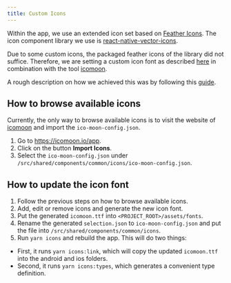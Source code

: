 ```yaml
---
title: Custom Icons
---
```

Within the app, we use an extended icon set based on [Feather Icons](https://feathericons.com/).
The icon component library we use is [react-native-vector-icons](https://github.com/oblador/react-native-vector-icons).

Due to some custom icons, the packaged feather icons of the library did not suffice.
Therefore, we are setting a custom icon font as described [here](https://github.com/oblador/react-native-vector-icons#custom-fonts) in combination with the tool [icomoon](https://icomoon.io/app/).

A rough description on how we achieved this was by following this [guide](https://www.reactnative.guide/12-svg-icons-using-react-native-vector-icons/12.1-creating-custom-iconset.html).

## How to browse available icons

Currently, the only way to browse available icons is to visit the website of [icomoon](https://icomoon.io/app/) and import the `ico-moon-config.json`.

1. Go to https://icomoon.io/app.
2. Click on the button **Import Icons**.
3. Select the `ico-moon-config.json` under `/src/shared/components/common/icons/ico-moon-config.json`.

## How to update the icon font

1. Follow the previous steps on how to browse available icons.
2. Add, edit or remove icons and generate the new icon font.
3. Put the generated `icomoon.ttf` into `<PROJECT_ROOT>/assets/fonts`.
4. Rename the generated `selection.json` to `ico-moon-config.json` and put the file into `/src/shared/components/common/icons`.
5. Run `yarn icons` and rebuild the app. This will do two things:

- First, it runs `yarn icons:link`, which will copy the updated `icomoon.ttf` into the android and ios folders.
- Second, it runs `yarn icons:types`, which generates a convenient type definition.
